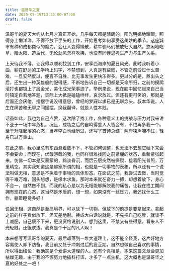 ```yaml
---
title: 温哥华之夏
date: 2025-07-19T13:33:00-07:00
draft: false
---
```

温哥华的夏天大约从七月才真正开始，几乎每天都是晴朗的，阳光明媚地耀眼，照得身上懒洋洋，不得不放下手头的工作，开始思考如何享受这美妙的季节。这座城市有种和成都类似的魔力，会让人变得懒散，耕牛驯马们被放归大自然，悠闲地吃草、晒太阳、造后代，无论劲风怎样吹拂，也没有同伴思考生产力与生产关系。

上天待我不薄，让我得以顺利找到工作，安享西海岸的夏日风光。此时我听着小曲，躺在舒适的工学椅上码字，不禁想到，人真是有些贱，不管之前受过什么苦难，一旦安然度过，便喜不自胜，比无事发生更快乐得多。更过分的是，熬出头之后，还生出一种英雄般的配得感，不断地告诉自己一切都是天命所归，之前的摸爬滚打也都镀上了层金光，美化成光荣事迹了。举例来说，现在脑中回忆起来自己当时镇定自若地答题，实际上大抵是磕磕绊绊，哀求放过。但还有更可笑的，那就是后面还会厌倦，摆摆手说没得意思，曾经的梦寐以求已是无聊念头。叔本华说，人生在痛苦和无聊之间摇摆，换我翻译，就是人性本贱。

话虽如此，我也为自己点赞，这次除了找工作，各种意义上的挑战与压力对我来讲不亚于一场中年危机。况且，成功之后的自鸣得意人人皆会有，不怕再多我一个。至于升降起落的心态，当年李白也经历过，还写了首诗总结：两岸猿声啼不住，轻舟已过万重山。

在此之前，我心里总有东西悬着放不下，不管如何调整，也无法不去想它砸下来会不会要命；而现在，优哉游哉的我，也同样很难找回之前紧绷的状态，重新紧张起来。仿佛一切本是灰蒙蒙的，黯淡昏沉，而后云层突然被撕裂，接着阳光普照，万里晴空。其实我知道这是佛家所谓的相，也就是一切事物的表象，所以还有一个说法叫做无相，意思是不执着于事物的具体形态。在面试之前，我尝试去做，当时觉得千难万难，回头想想，是缘木求鱼。那时本来就在奋力一搏，却想着放下，身心不合一，自然做不到。而我的私心是以为无相能够解脱我的痛苦，让我在找工期间拥有现在的心态，这当然是矛盾的，想一想，如果没有一丝压力，我还找什么工作，躺着睡觉多好！

说回无相，这自然是至高境界，可以放下一切物，但放下的前提是要拿起来，拿起之前的样子看似放下，但天差地别。换成大白话说就是，不先把自己吃胖，就谈不上减肥，自己瘦不下来，更没资格说别人。想到这里，不禁又有些得意，看来人不光轻贱，还很肤浅，我真是个十足的凡人啊！

本来想写写温哥华的夏天，最后却落到一堆大道理上，这不能全怪我，这片好地方容易使人卸下防备，我目前又处于冲刺过后的疲乏期，自然想做自己喜欢的事情，所以得出结论：我确实是个爱讲大道理的人。还有个真相是，本来这篇文章会更加枯燥无趣，由于我的不懈努力地插科打诨，才多了一点生机，这大概也是温哥华之夏的好处之一吧！